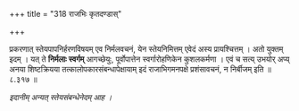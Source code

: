 +++
title = "318 राजभिः कृतदण्डास्"

+++

प्रकरणात् स्तेयपापनिर्हरणविषयम् एव निर्मलवचनं, येन स्तेयनिमित्तम् एवेदं अस्य प्रायश्चित्तम् । अतो युक्तम् इदम् । यत् ते **निर्मलाः स्वर्गम्** आगच्छेयुः, पूर्वोपात्तेन स्वर्गारोहणिकेन कुशलकर्मणा । एवं च सत्य् उभयोर् अप्य् अनया शिष्टक्रियया तत्कालोपकारसंबन्धापेक्षायाम् इदं राजाभिगमनपक्षे प्रशंसावचनं, न निर्बीजम् इति ॥ ८.३१७ ॥

_इदानीम् अन्यत् स्तेयसंबन्धेनेदम् आह ।_
